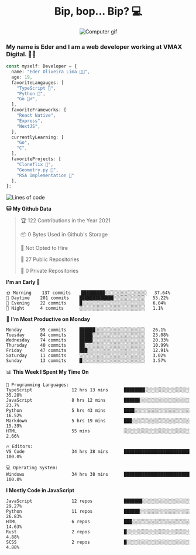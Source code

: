<h1 align="center">Bip, bop... Bip? 💻</h1>

<div align="center">
  <img src="https://media2.giphy.com/media/11jQqqyF4S5MWY/giphy.gif" alt="Computer gif" />
</div>

### My name is Eder and I am a web developer working at **VMAX Digital**. 👋😺

```TypeScript
const myself: Developer = {
  name: "Eder Oliveira Lima 👨‍💻",
  age: 19,
  favoriteLangauges: [
    "TypeScript 📘",
    "Python 🐍",
    "Go 🚶‍♂️",
  ],
  favoriteFrameworks: [
    "React Native",
    "Express",
    "NextJS",
  ],
  currentlyLearning: [
    "Go",
    "C",
  ],
  favoriteProjects: [
    "Cloneflix 🎥",
    "Geometry.py 📐",
    "RSA Implementation 🔐"
  ],
};


```

<!--START_SECTION:waka-->
![Lines of code](https://img.shields.io/badge/From%20Hello%20World%20I%27ve%20Written-217623%20lines%20of%20code-blue)

**🐱 My Github Data** 

> 🏆 122 Contributions in the Year 2021
 > 
> 📦 0 Bytes Used in Github's Storage 
 > 
> 🚫 Not Opted to Hire
 > 
> 📜 27 Public Repositories 
 > 
> 🔑 0 Private Repositories  
 > 
**I'm an Early 🐤** 

```text
🌞 Morning    137 commits    █████████░░░░░░░░░░░░░░░░   37.64% 
🌆 Daytime    201 commits    █████████████░░░░░░░░░░░░   55.22% 
🌃 Evening    22 commits     █░░░░░░░░░░░░░░░░░░░░░░░░   6.04% 
🌙 Night      4 commits      ░░░░░░░░░░░░░░░░░░░░░░░░░   1.1%

```
📅 **I'm Most Productive on Monday** 

```text
Monday       95 commits     ██████░░░░░░░░░░░░░░░░░░░   26.1% 
Tuesday      84 commits     █████░░░░░░░░░░░░░░░░░░░░   23.08% 
Wednesday    74 commits     █████░░░░░░░░░░░░░░░░░░░░   20.33% 
Thursday     40 commits     ██░░░░░░░░░░░░░░░░░░░░░░░   10.99% 
Friday       47 commits     ███░░░░░░░░░░░░░░░░░░░░░░   12.91% 
Saturday     11 commits     ░░░░░░░░░░░░░░░░░░░░░░░░░   3.02% 
Sunday       13 commits     █░░░░░░░░░░░░░░░░░░░░░░░░   3.57%

```


📊 **This Week I Spent My Time On** 

```text
💬 Programming Languages: 
TypeScript               12 hrs 13 mins      ████████░░░░░░░░░░░░░░░░░   35.28% 
JavaScript               8 hrs 12 mins       ██████░░░░░░░░░░░░░░░░░░░   23.7% 
Python                   5 hrs 43 mins       ████░░░░░░░░░░░░░░░░░░░░░   16.52% 
Markdown                 5 hrs 19 mins       ███░░░░░░░░░░░░░░░░░░░░░░   15.39% 
HTML                     55 mins             ░░░░░░░░░░░░░░░░░░░░░░░░░   2.66%

🔥 Editors: 
VS Code                  34 hrs 38 mins      █████████████████████████   100.0%

💻 Operating System: 
Windows                  34 hrs 38 mins      █████████████████████████   100.0%

```

**I Mostly Code in JavaScript** 

```text
JavaScript               12 repos            ███████░░░░░░░░░░░░░░░░░░   29.27% 
Python                   11 repos            ██████░░░░░░░░░░░░░░░░░░░   26.83% 
HTML                     6 repos             ███░░░░░░░░░░░░░░░░░░░░░░   14.63% 
Rust                     2 repos             █░░░░░░░░░░░░░░░░░░░░░░░░   4.88% 
SCSS                     2 repos             █░░░░░░░░░░░░░░░░░░░░░░░░   4.88%

```



<!--END_SECTION:waka-->
